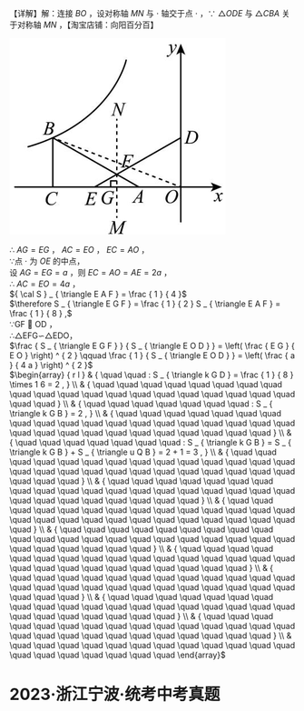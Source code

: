 【详解】解：连接 $B O$ ，设对称轴 $M N$ 与 $\cdot$ 轴交于点 $\cdot$ ，∵ $\triangle O D E$ 与 $\triangle C B A$ 关于对称轴 $M N$ ，【淘宝店铺：向阳百分百】

![](<../../qs_image_DB/专题1-4_一文搞定反比例函数7个模型，13类题型（解析版）_/d6f7bd18680a5b5be8805c0411de726e4b2200c1402b7aa6ada31ab8d5e97836.jpg>)

∴ $A G = E G$ ， $A C = E O$ ， $E C = A O$ ，  
∵点 $\cdot$ 为 $O E$ 的中点，  
设 $A G = E G = a$ ，则 $E C = A O = A E = 2 a$ ，  
∴ $A C = E O = 4 a$ ，  
${ \cal S } _ { \triangle E A F } = \frac { 1 } { 4 }$   
$\therefore S _ { \triangle E G F } = \frac { 1 } { 2 } S _ { \triangle E A F } = \frac { 1 } { 8 } ,$   
∵GF  OD ，  
∴△EFG∽△EDO，  
$\frac { S _ { \triangle E G F } } { S _ { \triangle E O D } } = \left( \frac { E G } { E O } \right) ^ { 2 } \qquad \frac { 1 } { S _ { \triangle E O D } } = \left( \frac { a } { 4 a } \right) ^ { 2 }$   
$\begin{array} { r l } & { \quad \quad : S _ { \triangle k G D } = \frac { 1 } { 8 } \times 1 6 = 2 , } \\ & { \quad \quad \quad \quad \quad \quad \quad \quad \quad \quad \quad \quad \quad \quad \quad \quad \quad \quad \quad \quad \quad \quad } \\ & { \quad \quad \quad \quad \quad \quad \quad : S _ { \triangle k G B } = 2 , } \\ & { \quad \quad \quad \quad \quad \quad \quad \quad \quad \quad \quad \quad \quad \quad \quad \quad \quad \quad \quad \quad \quad \quad \quad \quad \quad \quad \quad \quad \quad \quad } \\ & { \quad \quad \quad \quad \quad \quad \quad : S _ { \triangle k G B } = S _ { \triangle k G B } + S _ { \triangle u Q B } = 2 + 1 = 3 , } \\ & { \quad \quad \quad \quad \quad \quad \quad \quad \quad \quad \quad \quad \quad \quad \quad \quad \quad \quad \quad \quad \quad \quad \quad \quad \quad \quad \quad \quad \quad } \\ & { \quad \quad \quad \quad \quad \quad \quad \quad \quad \quad \quad \quad \quad \quad \quad \quad \quad \quad \quad \quad \quad \quad \quad \quad \quad \quad \quad } \\ & { \quad \quad \quad \quad \quad \quad \quad \quad \quad \quad \quad \quad \quad \quad \quad \quad \quad \quad \quad \quad \quad \quad \quad \quad \quad \quad \quad } \\ & { \quad \quad \quad \quad \quad \quad \quad \quad \quad \quad \quad \quad \quad \quad \quad \quad \quad \quad \quad \quad \quad \quad \quad \quad \quad \quad \quad } \\ & { \quad \quad \quad \quad \quad \quad \quad \quad \quad \quad \quad \quad \quad \quad \quad \quad \quad \quad \quad \quad \quad \quad \quad \quad \quad \quad } \\ & { \quad \quad \quad \quad \quad \quad \quad \quad \quad \quad \quad \quad \quad \quad \quad \quad \quad \quad \quad \quad \quad \quad \quad \quad \quad \quad \quad } \\ & { \quad \quad \quad \quad \quad \quad \quad \quad \quad \quad \quad \quad \quad \quad \quad \quad \quad \quad \quad \quad \quad \quad \quad \quad \quad \quad } \\ & { \quad \quad \quad \quad \quad \quad \quad \quad \quad \quad \quad \quad \quad \quad \quad \quad \quad \quad \quad \quad \quad \quad \quad \quad \quad \quad } \\ &  \quad \quad \quad \quad \quad \quad \quad \quad \quad \quad \quad \quad \quad \quad \quad \quad \quad \quad \quad  \end{array}$

# 2023·浙江宁波·统考中考真题
